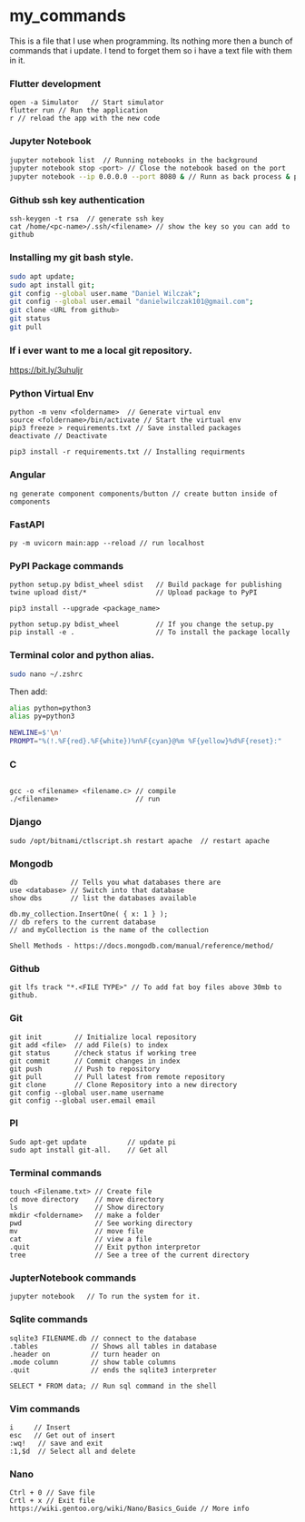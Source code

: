 # my_commands
This is a file that I use when programming. Its nothing more then a bunch of commands that i update. I tend to forget them so i have a text file with them in it.

### Flutter development
```
open -a Simulator   // Start simulator
flutter run // Run the application
r // reload the app with the new code
```

### Jupyter Notebook
```bash
jupyter notebook list  // Running notebooks in the background 
jupyter notebook stop <port> // Close the notebook based on the port
jupyter notebook --ip 0.0.0.0 --port 8080 & // Runn as back process & port it to local machines localhost.
```


### Github ssh key authentication
```
ssh-keygen -t rsa  // generate ssh key
cat /home/<pc-name>/.ssh/<filename> // show the key so you can add to github
```

### Installing my git bash style.
```Bash
sudo apt update;
sudo apt install git; 
git config --global user.name "Daniel Wilczak";              
git config --global user.email "danielwilczak101@gmail.com"; 
git clone <URL from github> 
git status 
git pull
```

### If i ever want to me a local git repository.
https://bit.ly/3uhuljr


### Python Virtual Env
```
python -m venv <foldername>  // Generate virtual env
source <foldername>/bin/activate // Start the virtual env
pip3 freeze > requirements.txt // Save installed packages
deactivate // Deactivate

pip3 install -r requirements.txt // Installing requirments
```

### Angular
```
ng generate component components/button // create button inside of components
```

### FastAPI
```
py -m uvicorn main:app --reload // run localhost
```

### PyPI Package commands
```
python setup.py bdist_wheel sdist   // Build package for publishing
twine upload dist/*                 // Upload package to PyPI

pip3 install --upgrade <package_name>

python setup.py bdist_wheel         // If you change the setup.py
pip install -e .                    // To install the package locally
```

### Terminal color and python alias.

```bash
sudo nano ~/.zshrc
```
Then add:

```bash
alias python=python3
alias py=python3

NEWLINE=$'\n'
PROMPT="%(!.%F{red}.%F{white})%n%F{cyan}@%m %F{yellow}%d%F{reset}:"
```

### C
```

gcc -o <filename> <filename.c> // compile
./<filename>                   // run
```
### Django
```
sudo /opt/bitnami/ctlscript.sh restart apache  // restart apache
```
### Mongodb
```
db             // Tells you what databases there are
use <database> // Switch into that database
show dbs       // list the databases available

db.my_collection.InsertOne( { x: 1 } ); 
// db refers to the current database 
// and myCollection is the name of the collection

Shell Methods - https://docs.mongodb.com/manual/reference/method/
```


### Github
```
git lfs track "*.<FILE TYPE>" // To add fat boy files above 30mb to github.
```

### Git
```
git init        // Initialize local repository
git add <file>  // add File(s) to index
git status      //check status if working tree
git commit      // Commit changes in index
git push        // Push to repository
git pull        // Pull latest from remote repository 
git clone       // Clone Repository into a new directory
git config --global user.name username
git config --global user.email email
```

### PI
```
Sudo apt-get update          // update pi
sudo apt install git-all.    // Get all 
```


### Terminal commands

```
touch <Filename.txt> // Create file
cd move directory    // move directory
ls                   // Show directory
mkdir <foldername>   // make a folder
pwd                  // See working directory
mv                   // move file
cat                  // view a file
.quit                // Exit python interpretor
tree                 // See a tree of the current directory
```
### JupterNotebook commands
```
jupyter notebook   // To run the system for it.
```

### Sqlite commands
```
sqlite3 FILENAME.db // connect to the database
.tables             // Shows all tables in database
.header on          // turn header on
.mode column        // show table columns
.quit               // ends the sqlite3 interpreter  

SELECT * FROM data; // Run sql command in the shell
```

### Vim commands
```
i     // Insert
esc   // Get out of insert
:wq!   // save and exit
:1,$d  // Select all and delete
```
### Nano
```
Ctrl + 0 // Save file
Crtl + x // Exit file
https://wiki.gentoo.org/wiki/Nano/Basics_Guide // More info
```










